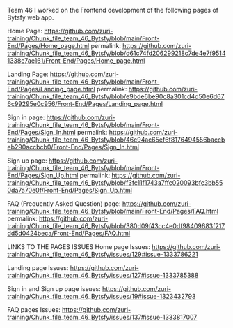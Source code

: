 Team 46 
I worked on the Frontend development of the following pages of Bytsfy web app.

Home Page:            https://github.com/zuri-training/Chunk_file_team_46_Bytsfy/blob/main/Front-End/Pages/Home_page.html
                      permalink: https://github.com/zuri-training/Chunk_file_team_46_Bytsfy/blob/d61c74fd206299218c7de4e7f95141338e7ae161/Front-End/Pages/Home_page.html

Landing Page:         https://github.com/zuri-training/Chunk_file_team_46_Bytsfy/blob/main/Front-End/Pages/Landing_page.html
                      permalink: https://github.com/zuri-training/Chunk_file_team_46_Bytsfy/blob/e9bde6be90c8a301cd4d50e6d676c99295e0c956/Front-End/Pages/Landing_page.html

Sign in page:         https://github.com/zuri-training/Chunk_file_team_46_Bytsfy/blob/main/Front-End/Pages/Sign_In.html
                      permalink: https://github.com/zuri-training/Chunk_file_team_46_Bytsfy/blob/46c94ac65ef6f8176494556baccbeb290accbcb0/Front-End/Pages/Sign_In.html

Sign up page:         https://github.com/zuri-training/Chunk_file_team_46_Bytsfy/blob/main/Front-End/Pages/Sign_Up.html
                      permalink: https://github.com/zuri-training/Chunk_file_team_46_Bytsfy/blob/f3fc11f1743a7ffc020093bfc3bb550da7a70e0f/Front-End/Pages/Sign_Up.html

FAQ (Frequently Asked Question) page: https://github.com/zuri-training/Chunk_file_team_46_Bytsfy/blob/main/Front-End/Pages/FAQ.html
                      permalink: https://github.com/zuri-training/Chunk_file_team_46_Bytsfy/blob/380d09f43cc4e0df98409683f217dd5d0424beca/Front-End/Pages/FAQ.html



LINKS TO THE PAGES ISSUES
Home page Issues:     https://github.com/zuri-training/Chunk_file_team_46_Bytsfy/issues/129#issue-1333786221

Landing page Issues:  https://github.com/zuri-training/Chunk_file_team_46_Bytsfy/issues/127#issue-1333785388

Sign in and Sign up page issues: https://github.com/zuri-training/Chunk_file_team_46_Bytsfy/issues/19#issue-1323432793

FAQ pages Issues:     https://github.com/zuri-training/Chunk_file_team_46_Bytsfy/issues/137#issue-1333817007
